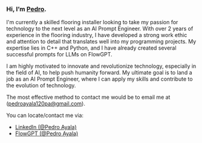 ### Hi, I’m [Pedro](https://www.linkedin.com/in/pedro-ayala-9630a4176/).

I'm currently a skilled flooring installer looking to take my passion for technology to the next level as an AI Prompt Engineer. With over 2 years of experience in the flooring industry, I have developed a strong work ethic and attention to detail that translates well into my programming projects. My expertise lies in C++ and Python, and I have already created several successful prompts for LLMs on FlowGPT. 

I am highly motivated to innovate and revolutionize technology, especially in the field of AI, to help push humanity forward. My ultimate goal is to land a job as an AI Prompt Engineer, where I can apply my skills and contribute to the evolution of technology.

The most effective method to contact me would be to email me at (pedroayala120pa@gmail.com).


You can locate/contact me via:

- [LinkedIn (@Pedro Ayala)](https://www.linkedin.com/in/pedro-ayala-9630a4176/)
- [FlowGPT (@Pedro Ayala)](https://flowgpt.com/user/3Fm8uECv2_3mOC8JzQGl5)


